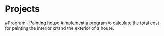 # Projects
#Program - Painting house
#implement a program to calculate the total cost for painting the interior or/and the exterior of a house. 
